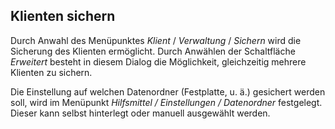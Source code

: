 ## Klienten sichern

Durch Anwahl des Menüpunktes *Klient* / *Verwaltung* / *Sichern* wird die Sicherung des Klienten ermöglicht. Durch Anwählen der Schaltfläche *Erweitert* besteht in diesem Dialog die Möglichkeit, gleichzeitig mehrere Klienten zu sichern.

Die Einstellung auf welchen Datenordner (Festplatte, u. ä.) gesichert werden soll, wird im Menüpunkt *Hilfsmittel / Einstellungen / Datenordner* festgelegt. Dieser kann selbst hinterlegt oder manuell ausgewählt werden.